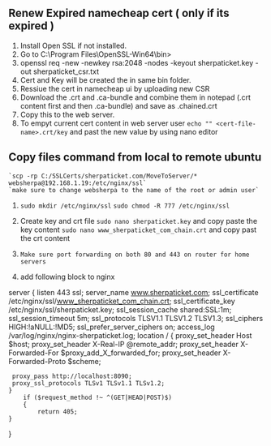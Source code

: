 ## Renew Expired namecheap cert ( only if its expired )
1. Install Open SSL if not installed.
2. Go to C:\Program Files\OpenSSL-Win64\bin>
3. openssl req -new -newkey rsa:2048 -nodes -keyout sherpaticket.key -out sherpaticket_csr.txt
4. Cert and Key will be created the in same bin folder.
5. Ressiue the cert in namecheap ui by uploading new CSR
6. Download the .crt and .ca-bundle and combine them in notepad (.crt content first and then .ca-bundle) and save as <service-name>.chained.crt
7. Copy this to the web server.
8. To empyt current cert content in web server user `echo "" <cert-file-name>.crt/key` and past the new value by using nano editor

## Copy files command from local to remote ubuntu
    `scp -rp C:/SSLCerts/sherpaticket.com/MoveToServer/* websherpa@192.168.1.19:/etc/nginx/ssl`
    `make sure to change websherpa to the name of the root or admin user`


1. `sudo mkdir /etc/nginx/ssl`
    `sudo chmod -R 777 /etc/nginx/ssl`
2. Create key and crt file
    `sudo nano sherpaticket.key` and copy paste the key content
    `sudo nano www_sherpaticket_com_chain.crt` and copy past the crt content

3. `Make sure port forwarding on both 80 and 443 on router for home servers`

4. add following block to nginx

server {
    listen 443 ssl;
    server_name www.sherpaticket.com;
    ssl_certificate    	/etc/nginx/ssl/www_sherpaticket_com_chain.crt;
    ssl_certificate_key	/etc/nginx/ssl/sherpaticket.key;
    ssl_session_cache    shared:SSL:1m;
    ssl_session_timeout    5m;
    ssl_protocols    	TLSV1.1 TLSV1.2 TLSV1.3;
    ssl_ciphers    	HIGH:!aNULL:!MD5;
    ssl_prefer_server_ciphers	on;
    access_log	/var/log/nginx/nginx-sherpaticket.log;
    location / {
   	 proxy_set_header	Host $host;
   	 proxy_set_header	X-Real-IP @remote_addr;
   	 proxy_set_header	X-Forwarded-For $proxy_add_X_forwarded_for;
   	 proxy_set_header	X-Forwarded-Proto $scheme;

   	 proxy_pass	http://localhost:8090;
   	 proxy_ssl_protocols TLSv1 TLSv1.1 TLSv1.2;
    }
     	if ($request_method !~ ^(GET|HEAD|POST)$)
     	{
        	return 405;
    }
}
